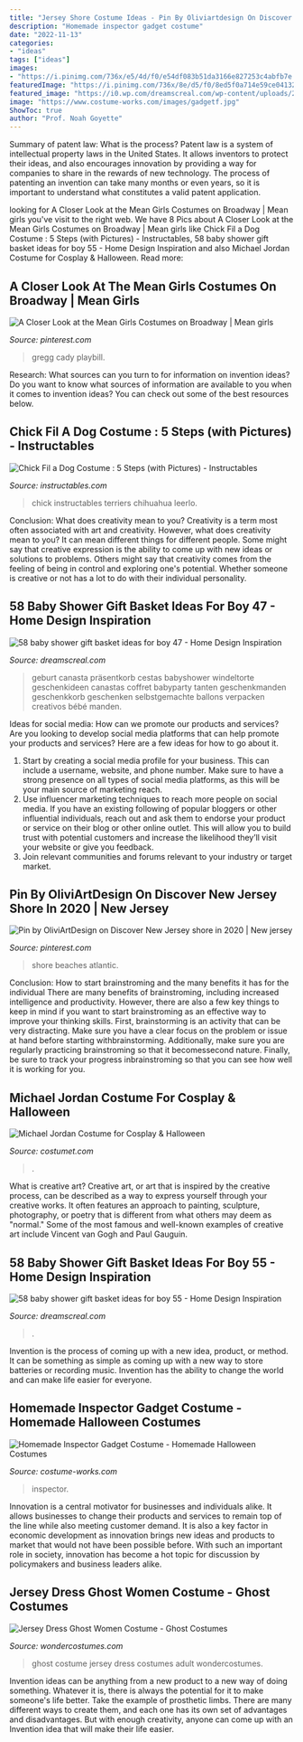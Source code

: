 ```yaml
---
title: "Jersey Shore Costume Ideas - Pin By Oliviartdesign On Discover New Jersey Shore In 2020"
description: "Homemade inspector gadget costume"
date: "2022-11-13"
categories:
- "ideas"
tags: ["ideas"]
images:
- "https://i.pinimg.com/736x/e5/4d/f0/e54df083b51da3166e827253c4abfb7e.jpg"
featuredImage: "https://i.pinimg.com/736x/8e/d5/f0/8ed5f0a714e59ce04132d78a59cbadfa.jpg"
featured_image: "https://i0.wp.com/dreamscreal.com/wp-content/uploads/2020/05/58-baby-shower-gift-basket-ideas-for-boy-47.jpg?fit=685%2C913&amp;ssl=1"
image: "https://www.costume-works.com/images/gadgetf.jpg"
ShowToc: true
author: "Prof. Noah Goyette"
---
```



Summary of patent law: What is the process?
Patent law is a system of intellectual property laws in the United States. It allows inventors to protect their ideas, and also encourages innovation by providing a way for companies to share in the rewards of new technology. The process of patenting an invention can take many months or even years, so it is important to understand what constitutes a valid patent application.

	

		
looking for A Closer Look at the Mean Girls Costumes on Broadway | Mean girls you've visit to the right web. We have 8 Pics about A Closer Look at the Mean Girls Costumes on Broadway | Mean girls like Chick Fil a Dog Costume : 5 Steps (with Pictures) - Instructables, 58 baby shower gift basket ideas for boy 55 - Home Design Inspiration and also Michael Jordan Costume for Cosplay &amp; Halloween. Read more:
		
    
## A Closer Look At The Mean Girls Costumes On Broadway | Mean Girls

<img loading=lazy src="https://i.pinimg.com/736x/e5/4d/f0/e54df083b51da3166e827253c4abfb7e.jpg" onerror="this.onerror=null;this.src='https://tse3.mm.bing.net/th?id=OIP.FZNqxnp4f3MX4BkOXBzm6wHaLH&amp;pid=15.1';" alt="A Closer Look at the Mean Girls Costumes on Broadway | Mean girls">

_Source: pinterest.com_

>gregg cady playbill. 

	

Research: What sources can you turn to for information on invention ideas?
Do you want to know what sources of information are available to you when it comes to invention ideas? You can check out some of the best resources below.

    
## Chick Fil A Dog Costume : 5 Steps (with Pictures) - Instructables

<img loading=lazy src="https://content.instructables.com/ORIG/F4I/NYHK/H8QEX625/F4INYHKH8QEX625.jpg?frame=1&amp;width=2100" onerror="this.onerror=null;this.src='https://tse4.mm.bing.net/th?id=OIP.1CS2Bs_XbQiSuywzwSNzKwHaHa&amp;pid=15.1';" alt="Chick Fil a Dog Costume : 5 Steps (with Pictures) - Instructables">

_Source: instructables.com_

>chick instructables terriers chihuahua leerlo. 

	

Conclusion: What does creativity mean to you?
Creativity is a term most often associated with art and creativity. However, what does creativity mean to you? It can mean different things for different people. Some might say that creative expression is the ability to come up with new ideas or solutions to problems. Others might say that creativity comes from the feeling of being in control and exploring one's potential. Whether someone is creative or not has a lot to do with their individual personality.

    
## 58 Baby Shower Gift Basket Ideas For Boy 47 - Home Design Inspiration

<img loading=lazy src="https://i0.wp.com/dreamscreal.com/wp-content/uploads/2020/05/58-baby-shower-gift-basket-ideas-for-boy-47.jpg?fit=685%2C913&amp;ssl=1" onerror="this.onerror=null;this.src='https://tse2.mm.bing.net/th?id=OIP.esk11zwC9gzVSwYT3xwyqwHaJ3&amp;pid=15.1';" alt="58 baby shower gift basket ideas for boy 47 - Home Design Inspiration">

_Source: dreamscreal.com_

>geburt canasta präsentkorb cestas babyshower windeltorte geschenkideen canastas coffret babyparty tanten geschenkmanden geschenkkorb geschenken selbstgemachte ballons verpacken creativos bébé manden. 

	

Ideas for social media: How can we promote our products and services?
Are you looking to develop social media platforms that can help promote your products and services? Here are a few ideas for how to go about it. 
1. Start by creating a social media profile for your business. This can include a username, website, and phone number. Make sure to have a strong presence on all types of social media platforms, as this will be your main source of marketing reach. 
2. Use influencer marketing techniques to reach more people on social media. If you have an existing following of popular bloggers or other influential individuals, reach out and ask them to endorse your product or service on their blog or other online outlet. This will allow you to build trust with potential customers and increase the likelihood they’ll visit your website or give you feedback. 
3. Join relevant communities and forums relevant to your industry or target market.

    
## Pin By OliviArtDesign On Discover New Jersey Shore In 2020 | New Jersey

<img loading=lazy src="https://i.pinimg.com/736x/8e/d5/f0/8ed5f0a714e59ce04132d78a59cbadfa.jpg" onerror="this.onerror=null;this.src='https://tse4.mm.bing.net/th?id=OIP.CpIqRWLLthsTZVG_682rgAHaJ3&amp;pid=15.1';" alt="Pin by OliviArtDesign on Discover New Jersey shore in 2020 | New jersey">

_Source: pinterest.com_

>shore beaches atlantic. 

	

Conclusion: How to start brainstroming and the many benefits it has for the individual
There are many benefits of brainstroming, including increased intelligence and productivity. However, there are also a few key things to keep in mind if you want to start brainstroming as an effective way to improve your thinking skills. First, brainstorming is an activity that can be very distracting. Make sure you have a clear focus on the problem or issue at hand before starting withbrainstorming. Additionally, make sure you are regularly practicing brainstroming so that it becomessecond nature. Finally, be sure to track your progress inbrainstroming so that you can see how well it is working for you.

    
## Michael Jordan Costume For Cosplay &amp; Halloween

<img loading=lazy src="https://www.costumet.com/images/personality/michael-jordan/cover.jpg" onerror="this.onerror=null;this.src='https://tse4.mm.bing.net/th?id=OIP.EeK-7UxTgfE5J0-btaYchAHaDt&amp;pid=15.1';" alt="Michael Jordan Costume for Cosplay &amp; Halloween">

_Source: costumet.com_

>. 

	

What is creative art?
Creative art, or art that is inspired by the creative process, can be described as a way to express yourself through your creative works. It often features an approach to painting, sculpture, photography, or poetry that is different from what others may deem as "normal." Some of the most famous and well-known examples of creative art include Vincent van Gogh and Paul Gauguin.

    
## 58 Baby Shower Gift Basket Ideas For Boy 55 - Home Design Inspiration

<img loading=lazy src="https://i0.wp.com/dreamscreal.com/wp-content/uploads/2020/05/58-baby-shower-gift-basket-ideas-for-boy-55.jpg?fit=894%2C1196&amp;ssl=1" onerror="this.onerror=null;this.src='https://tse1.mm.bing.net/th?id=OIP.vu45AuUzE4-eBqeGDpzD2AHaJ6&amp;pid=15.1';" alt="58 baby shower gift basket ideas for boy 55 - Home Design Inspiration">

_Source: dreamscreal.com_

>. 

	

Invention is the process of coming up with a new idea, product, or method. It can be something as simple as coming up with a new way to store batteries or recording music. Invention has the ability to change the world and can make life easier for everyone.

    
## Homemade Inspector Gadget Costume - Homemade Halloween Costumes

<img loading=lazy src="https://www.costume-works.com/images/gadgetf.jpg" onerror="this.onerror=null;this.src='https://tse2.mm.bing.net/th?id=OIP.q7GOAJNmHZNP2yr3egW2eAAAAA&amp;pid=15.1';" alt="Homemade Inspector Gadget Costume - Homemade Halloween Costumes">

_Source: costume-works.com_

>inspector. 

	

Innovation is a central motivator for businesses and individuals alike. It allows businesses to change their products and services to remain top of the line while also meeting customer demand. It is also a key factor in economic development as innovation brings new ideas and products to market that would not have been possible before. With such an important role in society, innovation has become a hot topic for discussion by policymakers and business leaders alike.

    
## Jersey Dress Ghost Women Costume - Ghost Costumes

<img loading=lazy src="http://img.wondercostumes.com/products/16-3/jersey-dress-ghost.jpg" onerror="this.onerror=null;this.src='https://tse1.mm.bing.net/th?id=OIP.a8rnTGcwUbYOlpoDUWZZaAHaKX&amp;pid=15.1';" alt="Jersey Dress Ghost Women Costume - Ghost Costumes">

_Source: wondercostumes.com_

>ghost costume jersey dress costumes adult wondercostumes. 

	

Invention ideas can be anything from a new product to a new way of doing something. Whatever it is, there is always the potential for it to make someone's life better. Take the example of prosthetic limbs. There are many different ways to create them, and each one has its own set of advantages and disadvantages. But with enough creativity, anyone can come up with an Invention idea that will make their life easier.

